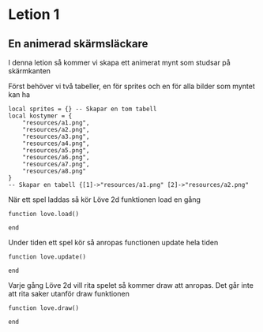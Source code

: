 # Letion 1

## En animerad skärmsläckare

I denna letion så kommer vi skapa ett animerat mynt som studsar på skärmkanten

Först behöver vi två tabeller, en för sprites och en för alla bilder som myntet kan ha

```
local sprites = {} -- Skapar en tom tabell
local kostymer = {
    "resources/a1.png",
    "resources/a2.png",
    "resources/a3.png",
    "resources/a4.png",
    "resources/a5.png",
    "resources/a6.png",
    "resources/a7.png",
    "resources/a8.png"
}
-- Skapar en tabell {[1]->"resources/a1.png" [2]->"resources/a2.png"
```

När ett spel laddas så kör Löve 2d funktionen load en gång

```
function love.load()

end
```

Under tiden ett spel kör så anropas functionen update hela tiden

```
function love.update()

end
```

Varje gång Löve 2d vill rita spelet så kommer draw att anropas. Det går inte att rita saker utanför draw funktionen

```
function love.draw()

end
```

